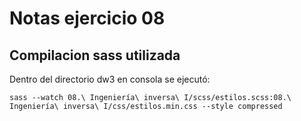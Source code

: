# Notas ejercicio 08
## Compilacion sass utilizada

Dentro del directorio dw3 en consola se ejecutó:

`sass --watch 08.\ Ingeniería\ inversa\ I/scss/estilos.scss:08.\ Ingeniería\ inversa\ I/css/estilos.min.css --style compressed`